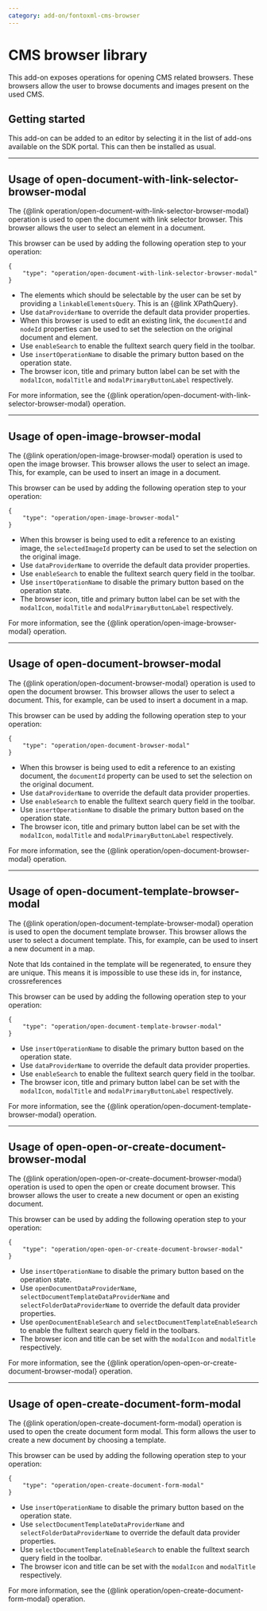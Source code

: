 ```yaml
---
category: add-on/fontoxml-cms-browser
---
```


# CMS browser library

This add-on exposes operations for opening CMS related browsers. These browsers allow the user to browse documents and images present on the used CMS.

## Getting started

This add-on can be added to an editor by selecting it in the list of add-ons available on the SDK portal. This can then be installed as usual.

---

## Usage of open-document-with-link-selector-browser-modal

The {@link operation/open-document-with-link-selector-browser-modal} operation is used to open the document with link selector browser. This browser allows the user to select an element in a document.

This browser can be used by adding the following operation step to your operation:

```
{
    "type": "operation/open-document-with-link-selector-browser-modal"
}
```

* The elements which should be selectable by the user can be set by providing a `linkableElementsQuery`. This is an {@link XPathQuery}.
* Use `dataProviderName` to override the default data provider properties.
* When this browser is used to edit an existing link, the `documentId` and `nodeId` properties can be used to set the selection on the original document and element.
* Use `enableSearch` to enable the fulltext search query field in the toolbar.
* Use `insertOperationName` to disable the primary button based on the operation state.
* The browser icon, title and primary button label can be set with the `modalIcon`, `modalTitle` and `modalPrimaryButtonLabel` respectively.

For more information, see the {@link operation/open-document-with-link-selector-browser-modal} operation.

---

## Usage of open-image-browser-modal

The {@link operation/open-image-browser-modal} operation is used to open the image browser. This browser allows the user to select an image. This, for example, can be used to insert an image in a document.

This browser can be used by adding the following operation step to your operation:

```
{
    "type": "operation/open-image-browser-modal"
}
```

* When this browser is being used to edit a reference to an existing image, the `selectedImageId` property can be used to set the selection on the original image.
* Use `dataProviderName` to override the default data provider properties.
* Use `enableSearch` to enable the fulltext search query field in the toolbar.
* Use `insertOperationName` to disable the primary button based on the operation state.
* The browser icon, title and primary button label can be set with the `modalIcon`, `modalTitle` and `modalPrimaryButtonLabel` respectively.

For more information, see the {@link operation/open-image-browser-modal} operation.

---

## Usage of open-document-browser-modal

The {@link operation/open-document-browser-modal} operation is used to open the document browser. This browser allows the user to select a document. This, for example, can be used to insert a document in a map.

This browser can be used by adding the following operation step to your operation:

```
{
    "type": "operation/open-document-browser-modal"
}
```

* When this browser is being used to edit a reference to an existing document, the `documentId` property can be used to set the selection on the original document.
* Use `dataProviderName` to override the default data provider properties.
* Use `enableSearch` to enable the fulltext search query field in the toolbar.
* Use `insertOperationName` to disable the primary button based on the operation state.
* The browser icon, title and primary button label can be set with the `modalIcon`, `modalTitle` and `modalPrimaryButtonLabel` respectively.

For more information, see the {@link operation/open-document-browser-modal} operation.

---

## Usage of open-document-template-browser-modal

The {@link operation/open-document-template-browser-modal} operation is used to open the document
template browser. This browser allows the user to select a document template. This, for example, can
be used to insert a new document in a map.

Note that Ids contained in the template will be regenerated, to ensure they are unique. This means
it is impossible to use these ids in, for instance, crossreferences

This browser can be used by adding the following operation step to your operation:

```
{
    "type": "operation/open-document-template-browser-modal"
}
```

* Use `insertOperationName` to disable the primary button based on the operation state.
* Use `dataProviderName` to override the default data provider properties.
* Use `enableSearch` to enable the fulltext search query field in the toolbar.
* The browser icon, title and primary button label can be set with the `modalIcon`, `modalTitle` and `modalPrimaryButtonLabel` respectively.

For more information, see the {@link operation/open-document-template-browser-modal} operation.

---

## Usage of open-open-or-create-document-browser-modal

The {@link operation/open-open-or-create-document-browser-modal} operation is used to open the open or create document browser. This browser allows the user to create a new document or open an existing document.

This browser can be used by adding the following operation step to your operation:

```
{
    "type": "operation/open-open-or-create-document-browser-modal"
}
```
* Use `insertOperationName` to disable the primary button based on the operation state.
* Use `openDocumentDataProviderName`, `selectDocumentTemplateDataProviderName` and `selectFolderDataProviderName` to override the default data provider properties.
* Use `openDocumentEnableSearch` and `selectDocumentTemplateEnableSearch` to enable the fulltext search query field in the toolbars.
* The browser icon and title can be set with the `modalIcon` and `modalTitle` respectively.

For more information, see the {@link operation/open-open-or-create-document-browser-modal} operation.

---

## Usage of open-create-document-form-modal

The {@link operation/open-create-document-form-modal} operation is used to open the create document form modal. This form allows the user to create a new document by choosing a template.

This browser can be used by adding the following operation step to your operation:

```
{
    "type": "operation/open-create-document-form-modal"
}
```

* Use `insertOperationName` to disable the primary button based on the operation state.
* Use `selectDocumentTemplateDataProviderName` and `selectFolderDataProviderName` to override the default data provider properties.
* Use `selectDocumentTemplateEnableSearch` to enable the fulltext search query field in the toolbar.
* The browser icon and title can be set with the `modalIcon` and `modalTitle` respectively.

For more information, see the {@link operation/open-create-document-form-modal} operation.

